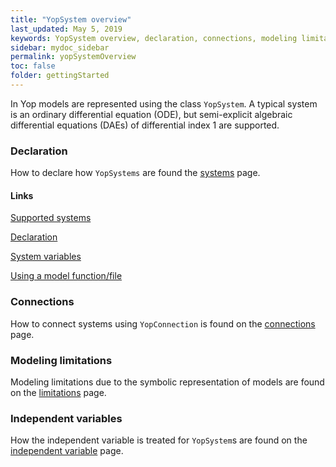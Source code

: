```yaml
---
title: "YopSystem overview"
last_updated: May 5, 2019
keywords: YopSystem overview, declaration, connections, modeling limitations, Independent variables
sidebar: mydoc_sidebar
permalink: yopSystemOverview
toc: false
folder: gettingStarted
---
```

In Yop models are represented using the class `YopSystem`. A typical system is an ordinary differential equation (ODE), but semi-explicit algebraic differential equations (DAEs) of differential index 1 are supported.

### Declaration
How to declare how `YopSystems` are found the [systems](yopSystem) page.

#### Links
[Supported systems](yopSystem#supported-systems)

[Declaration](yopSystem#declaration)

[System variables](yopSystem#yopsystem-variables)

[Using a model function/file](yopSystem#the-model-entry)

### Connections
How to connect systems using `YopConnection` is found on the [connections](connections) page.

### Modeling limitations
Modeling limitations due to the symbolic representation of models are found on the [limitations](yopSystemLimitations) page.

### Independent variables
How the independent variable is treated for `YopSystem`s are found on the [independent variable](independent) page.
